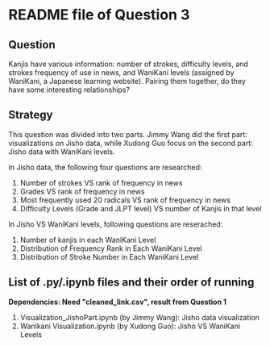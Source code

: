 # README file of Question 3

## Question

Kanjis have various information: number of strokes, difficulty levels, and strokes frequency of use in news, and WaniKani levels (assigned by WaniKani, a Japanese learning website). Pairing them together, do they have some interesting relationships?

## Strategy

This question was divided into two parts. Jimmy Wang did the first part: visualizations on Jisho data, while Xudong Guo focus on the second part: Jisho data with WaniKani levels.

In Jisho data, the following four questions are researched:

1. Number of strokes VS rank of frequency in news
2. Grades VS rank of frequency in news
3. Most frequently used 20 radicals VS rank of frequency in news
4. Difficulty Levels (Grade and JLPT level) VS number of Kanjis in that level

In Jisho VS WaniKani levels, following questions are reserached:

1. Number of kanjis in each WaniKani Level
2. Distribution of Frequency Rank in Each WaniKani Level
3. Distribution of Stroke Number in Each WaniKani Level

## List of .py/.ipynb files and their order of running

**Dependencies: Need "cleaned_link.csv", result from Question 1**

1. Visualization_JishoPart.ipynb (by Jimmy Wang): Jisho data visualization
2. Wanikani Visualization.ipynb (by Xudong Guo): Jisho VS WaniKani Levels